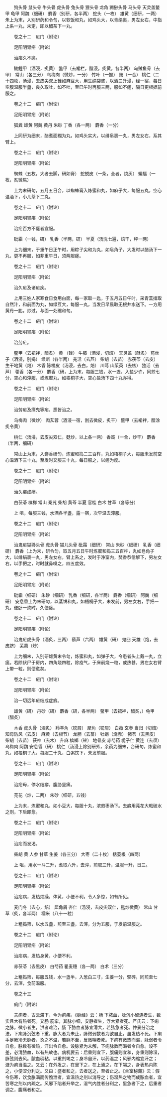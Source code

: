 <!-- { "loadSidebar": true } -->
　　狗头骨 鼠头骨 牛头骨 虎头骨 兔头骨 狸头骨 龙角 猢狲头骨 马头骨 天灵盖鳖甲 龟甲 阿魏（细研） 麝香（别研，各半两） 蛇头（一枚） 雄黄（细研，一两） 朱上为末，入别研药和令匀，以软饭和丸，如鸡头大，以青绢裹，男左女右，中指上系一丸，未定，即以醋茶下一丸。

　　卷之十二　疟门（附论）

　　足阳明胃疟（附论）

　　治疟久不瘥。

　　鲮鲤甲（酒浸，炙黄） 鳖甲（去裙栏，醋浸，炙黄，各半两） 乌贼鱼骨（去甲） 常山（各三分） 乌梅肉（微炒，一分） 竹叶（一握） 豉（一合） 桃仁（二十四枚，汤浸，去皮尖双上锉如麻豆大，用生绢袋盛，以酒三升浸，经一宿，每日空腹温服半盏，良久取吐，如不吐，至巳午时再服三两，服如不瘥，隔日更根据前服之。

　　卷之十二　疟门（附论）

　　足阳明胃疟（附论）

　　狐粪 雄黄 阿魏 黄丹 朱砂 丁香（各一两） 麝香（一分）

　　上同研为细末，醋煮面糊为丸，如鸡头实大，以绯帛裹一丸，男左女右，系其臂上。

　　卷之十二　疟门（附论）

　　足阳明胃疟（附论）

　　蜘蛛（五枚，大者去脚，研如膏） 蛇蜕皮（一条，全者，烧灰） 蝙蝠（一枚，炙微焦）

　　上为末研匀，五月五日合，以蜘蛛膏入炼蜜和丸，如麻子大，每服五丸，空心温酒下，小儿茶下二丸。

　　卷之十二　疟门（附论）

　　足阳明胃疟（附论）

　　治疟百方不瘥者宜服。

　　砒霜（一钱，研） 乳香（半两，研） 半夏（汤洗七遍，焙干，秤一两）

　　上为细末，于重午日正午时，用粽子尖和为丸，如皂角子，大发时以醋汤下一丸，更不再服，如非重午日，须两服瘥。

　　卷之十二　疟门（附论）

　　足阳明胃疟（附论）

　　治久疟及诸疟疾。

　　上用三姓人家寒食日食用白面，每一家取一匙，于五月五日午时，采青蒿擂取自然汁，和前面为丸，如绿豆大，每服一丸，当发日早晨取无根井水送下。一方用黄丹一匙，炒过，与面一处碾和匀。

　　卷之十二　疟门（附论）

　　足阳明胃疟（附论）

　　治劳疟。

　　鳖甲（去裙袢，醋炙） 黄 （锉） 牛膝（酒浸，切焙） 天灵盖（酥炙） 菟丝子（酒浸，别捣） 续断（各半两） 羌活（去芦） 柴胡（去苗） 赤茯苓（去皮） 生干地黄（焙） 木香 陈橘皮（汤浸，去白，焙） 川芎 山茱萸（去核） 独活（去芦） 藿香（各一分） 麝香（研，上为末，每服三钱，水一盏，入盐少许，同煎七分，空心和滓服，或炼蜜丸，如梧桐子大，空心盐汤下四十丸亦得。

　　卷之十二　疟门（附论）

　　足阳明胃疟（附论）

　　治劳疟及瘴鬼等疟，悉皆治之。

　　乌梅肉（微炒） 肉苁蓉（酒浸一宿，刮去微皮，炙干） 鳖甲（去裙袢，醋涂炙令黄）

　　桃仁（汤浸，去皮尖双仁，麸炒，以上各一两） 香豉（一合，炒干） 麝香（半两，细研）

　　常山上为末，入麝香研匀，炼蜜和捣二三百杵，丸如梧桐子大，每服未发前空心温酒下三十丸，至发时又服三十丸，每日服之，以瘥为度。

　　卷之十二　疟门（附论）

　　足阳明胃疟（附论）

　　治久疟成痨。

　　白茯苓 槟榔 常山 秦艽 柴胡 黄芩 半夏 官桂 白术 甘草（各等分）

　　上 咀，每服三钱，水酒各半盏，露一宿，次早温去滓服。

　　卷之十二　疟门（附论）

　　足阳明胃疟（附论）

　　治鬼疟猢狲头骨 虎头骨 猫儿头骨 砒霜（细研） 常山 朱砂（细研） 乳香（细研） 麝香（上为末，研令匀，取五月五日午时炼蜜和捣三五百杵，丸如皂角子大，以绯绢裹一丸，男左女右，臂上系之，发时于净室内，焚香恭信解下，男左女右，以手把之，时时就鼻嗅之，四五度效。

　　卷之十二　疟门（附论）

　　足阳明胃疟（附论）

　　砒霜（细研） 朱砂（细研） 乳香（细研，各半两） 麝香（细研） 阿魏（细研） 安息香上为末研匀，以蒸饼和丸，如梧桐子大，未发前，男左女右，手把一丸，便卧一炊时，久便瘥。

　　卷之十二　疟门（附论）

　　足阳明胃疟（附论）

　　治鬼疟虎头骨（酒炙，三两） 藜芦（六两） 雄黄（研） 鬼臼 天雄（炮，去皮脐） 芜荑（炒）

　　上为细末，入别研雄黄末令匀，炼蜜和丸，如弹子大，令患者头上戴一丸，立瘥。若除伏尸于房内，四角烧四粒，除疫气，于床前烧一粒，或热甚，男左女右臂上带一粒，则便愈矣。

　　卷之十二　疟门（附论）

　　足阳明胃疟（附论）

　　治一切远年疟结成症瘕。

　　雄黄（研） 丹砂（研） 麝香（研，各半两） 鳖甲（去裙袢，醋炙，）龟甲（醋炙）

　　木香 虎头骨（酒炙） 羚羊角（镑屑） 犀角（镑屑） 白薇 玄参 当归（切焙） 知母防风（去皮） 麻黄（去根节） 龙胆（去苗） 牡蛎（烧赤） 猪苓（去黑皮） 柴胡（去苗） 茯神（去木） 升麻 槟榔（锉） 地骨皮 赤芍药 栀子仁 黄连（去须） 乌梅肉 阿魏 安息香（研） 桃仁（汤浸上除别研外，余药为细末，合研匀，炼蜜和丸，如梧桐子大，每服二十丸，白粥饮下，未发前服。

　　卷之十二　疟门（附论）

　　足阳明胃疟（附论）

　　治疟母，停水结癖，腹胁坚痛。

　　芫花（炒，二两） 朱砂（细研，五钱）

　　上为末，炼蜜和丸，如小豆大，每服十丸，浓煎枣汤下。去癖用芫花大戟破水之剂，下后即愈。

　　卷之十二　疟门（附论）

　　足阳明胃疟（附论）

　　治疟而发渴。

　　柴胡 黄 人参 甘草 生姜（各三分） 大枣（二十枚） 栝蒌根（四两）

　　上 咀，用水一斗二升，煮取六升，去滓，煎取三升，温服一升，日三。

　　卷之十二　疟门（附论）

　　足阳明胃疟（附论）

　　治疟病，发热烦躁，体黄，小便不利，令人多惊，如有所见。

　　麦门冬（去心，焙） 犀角屑 杏仁（汤浸，去皮尖双仁，麸炒微黄） 常山 甘草（炙，各半两） 糯米（八十一粒）

　　上粗捣筛，以水五盏，煎至三盏，去滓，分为五服，于发前温服之。

　　卷之十二　疟门（附论）

　　足阳明胃疟（附论）

　　治疟病，发热身黄，小便不利。

　　赤茯苓（去黑皮） 白芍药 瞿麦穗（各一两） 白术（三分）

　　上粗捣筛，每服五钱，水一盏半，入葱白三寸，生姜一分，擘碎，同煎至七分，去滓，食前温服。

　　卷之十三

　　痢门（附论）

　　夫痢者，古云滞下，今为痢疾。《脉经》云：肠 下脓血，脉沉小留连者生，数实且大有热者死。又肠 筋挛，其脉小细，安静者生，浮大紧者死。严氏云：下痢之脉，微小者生，洪者难治，肠 下脓血者脉宜滑大，若弦急者死。仲景分治之法，下痢脉沉弦者下重，脉大者为未止，脉微弱数者为欲自止，虽发热不死。下痢手足厥冷无脉者，灸之不温，若脉不至，反微喘者死。下痢有微热而渴，脉弱者令自愈，脉数有微热，汗出令自愈。设脉紧为未解，下痢脉数而渴者令自愈。设不差，必清脓血，以有热故也。病机要云：后重则宜下，腹痛则宜和，身重则除湿，脉弦则去风。脓血稠粘，以重剂竭之；身冷自汗，以药温之；风邪内缩宜汗之； 溏为痢当温之。又云：在外发之，在里下之，在上涌之，在下竭之，身表热内陈之，小便涩分利之。又曰：盛者和之，去者送之，至者止之。《兰室秘藏》云：假令伤寒，饮食胀满而传飧泄者，宜温热之剂以消导之；伤湿热之物而成脓血者，宜苦寒之剂以内疏之。风邪下陷者升举之，湿气内胜者分利之，里急者下之，后重者调之，腹痛者和之。

